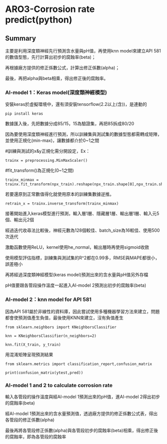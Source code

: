 # ARO3-Corrosion rate predict(python)

## Summary
主要是利用深度類神經先行預測含水量與pH值，再使用knn model來建立API 581的數值型態，先行計算出初步的腐蝕率(beta)；

再根據廠方提供的修正係數公式，計算出修正係數(alpha)；

最後，再把alpha與beta相乘，得出修正後的腐蝕率。

### AI-model 1：Keras model(深度類神經模型)

安裝keras於虛擬環境中，還有須安裝tensorflow(2.2以上(含))，是連動的
```
pip install keras
```

數據匯入後，先把數據分成85/15，15為驗證集，再把85拆成80/20

因為要使用深度類神經進行預測，所以訓練集與測試集的數據型態都需轉成矩陣，並使用正規化(min-max)，讓數據都介於0~1之間

#訓練與測試的x&y正規化需分開設定，Ex：
```
trainx = preprocessing.MinMaxScaler()
```

#fit_transform()為正規化(0~1之間)
```
trainx_minmax = trainx.fit_transform(npx_train).reshape(npx_train.shape[0],npx_train.shape[1])
```

若要還原到正常數值得化就使用原本的訓練集數據逆推。
```
retrain_x = trainx.inverse_transform(trainx_minmax)
```

接著開始進入keras模型進行預測，輸入層1層、隱藏層1層、輸出層1層、輸入元5個、輸出元2個

經過迭代收尋法比較後，神經元數為128個較佳、batch_size為16較佳、使用500次迭代

激勵函數使用ReLU，kernel使用he_normal，輸出層時再使用sigmoid收斂

使用模型評估指標，訓練集與測試集的R^2都在0.99多，RMSE與MAPE都很小，誤差極小

再將經過深度類神經模型(keras model)預測出來的含水量與pH值另外存檔

pH值要跟各管段操作溫度一起進入AI-model 2預測出初步的腐蝕率(beta)

### AI-model 2：knn model for API 581

因為API 581屬於非線性的資料庫，因此嘗試使用多種機器學習方法來建立，問題都會使預測值產生負值，最後使用KNN來建立，沒有負值產生
```
from sklearn.neighbors import KNeighborsClassifier

knn = KNeighborsClassifier(n_neighbors=2)

knn.fit(X_train, y_train)
```

用混淆矩陣呈現預測結果
```
from sklearn.metrics import classification_report,confusion_matrix

print(confusion_matrix(ytest,pred))
```

### AI-model 1 and 2 to calculate corrosion rate

輸入各管段的操作溫度與經AI-model 1預測出來的pH值，進AI-model 2得出初步的腐蝕率(beta)

經AI-model 1預測出來的含水量預測值，透過廠方提供的修正係數公式表，得出各管段的修正係數(alpha)

最後再將各管段修正係數(alpha)與各管段初步的腐蝕率(beta)相乘，得出修正後的腐蝕率，即為各管段的腐蝕率
